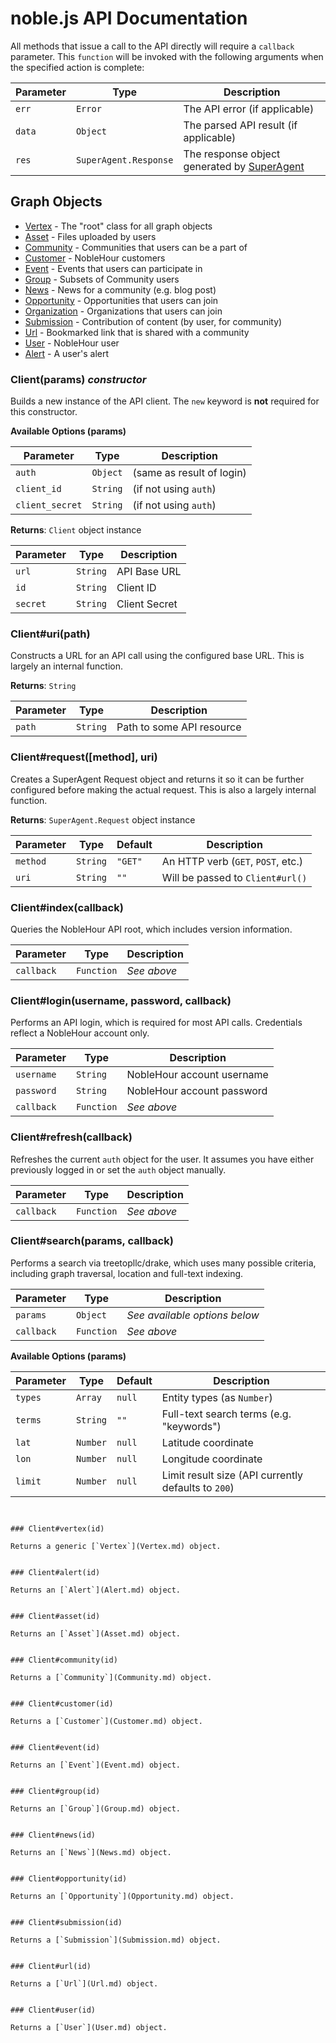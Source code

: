 # noble.js API Documentation

All methods that issue a call to the API directly will require a `callback`
parameter. This `function` will be invoked with the following arguments when
the specified action is complete:

| Parameter | Type                  | Description                           |
| --------- | --------------------- | ------------------------------------- |
| `err`     | `Error`               | The API error (if applicable)         |
| `data`    | `Object`              | The parsed API result (if applicable) |
| `res`     | `SuperAgent.Response` | The response object generated by [SuperAgent](http://tj.github.io/superagent/) |



## Graph Objects

 * [Vertex](graph/Vertex.md) - The "root" class for all graph objects
 * [Asset](graph/Asset.md) - Files uploaded by users
 * [Community](graph/Community.md) - Communities that users can be a part of
 * [Customer](graph/Customer.md) - NobleHour customers
 * [Event](graph/Event.md) - Events that users can participate in
 * [Group](graph/Group.md) - Subsets of Community users
 * [News](graph/News.md) - News for a community (e.g. blog post)
 * [Opportunity](graph/Opportunity.md) - Opportunities that users can join
 * [Organization](graph/Organization.md) - Organizations that users can join
 * [Submission](graph/Submission.md) - Contribution of content (by user, for community)
 * [Url](graph/Url.md) - Bookmarked link that is shared with a community
 * [User](graph/User.md) - NobleHour user
 * [Alert](graph/Alert.md) - A user's alert



### Client(params) *constructor*

Builds a new instance of the API client. The `new` keyword is **not**
required for this constructor.

**Available Options (params)**

| Parameter       | Type     | Description                             |
| --------------- | -------- | --------------------------------------- |
| `auth`          | `Object` | (same as result of login)               |
| `client_id`     | `String` | (if not using `auth`) |
| `client_secret` | `String` | (if not using `auth`) |

**Returns**: `Client` object instance

| Parameter | Type     | Description   |
| --------- | -------- | ------------- |
| `url`     | `String` | API Base URL  |
| `id`      | `String` | Client ID     |
| `secret`  | `String` | Client Secret |


### Client#uri(path)

Constructs a URL for an API call using the configured base URL. This is largely
an internal function.

**Returns**: `String`

| Parameter | Type     | Description               |
| --------- | -------- | ------------------------- |
| `path`    | `String` | Path to some API resource |


### Client#request([method], uri)

Creates a SuperAgent Request object and returns it so it can be further
configured before making the actual request. This is also a largely internal
function.

**Returns**: `SuperAgent.Request` object instance

| Parameter | Type     | Default | Description                        |
| --------- | -------- | ------- | ---------------------------------- |
| `method`  | `String` | `"GET"` | An HTTP verb (`GET`, `POST`, etc.) |
| `uri`     | `String` | `""`    | Will be passed to `Client#url()`   |


### Client#index(callback)

Queries the NobleHour API root, which includes version information.

| Parameter  | Type       | Description |
| ---------- | ---------- | ----------- |
| `callback` | `Function` | *See above* |


### Client#login(username, password, callback)

Performs an API login, which is required for most API calls. Credentials
reflect a NobleHour account only.

| Parameter  | Type       | Description                |
| ---------- | ---------- | -------------------------- |
| `username` | `String`   | NobleHour account username |
| `password` | `String`   | NobleHour account password |
| `callback` | `Function` | *See above*                |


### Client#refresh(callback)

Refreshes the current `auth` object for the user. It assumes you have
either previously logged in or set the `auth` object manually.

| Parameter  | Type       | Description |
| ---------- | ---------- | ----------- |
| `callback` | `Function` | *See above* |


### Client#search(params, callback)

Performs a search via treetopllc/drake, which uses many possible criteria,
including graph traversal, location and full-text indexing.

| Parameter  | Type       | Description                   |
| ---------- | ---------- | ----------------------------- |
| `params`   | `Object`   | *See available options below* |
| `callback` | `Function` | *See above*                   |

**Available Options (params)**

| Parameter | Type      | Default | Description                                         |
| --------- | --------- | ------- | --------------------------------------------------- |
| `types`   | `Array`   | `null`  | Entity types (as `Number`)                          |
| `terms`   | `String`  | `""`    | Full-text search terms (e.g. "keywords")            |
| `lat`     | `Number`  | `null`  | Latitude coordinate                                 |
| `lon`     | `Number`  | `null`  | Longitude coordinate                                |
| `limit`   | `Number`  | `null`  | Limit result size (API currently defaults to `200`) |
```


### Client#vertex(id)

Returns a generic [`Vertex`](Vertex.md) object.


### Client#alert(id)

Returns an [`Alert`](Alert.md) object.


### Client#asset(id)

Returns an [`Asset`](Asset.md) object.


### Client#community(id)

Returns a [`Community`](Community.md) object.


### Client#customer(id)

Returns a [`Customer`](Customer.md) object.


### Client#event(id)

Returns an [`Event`](Event.md) object.


### Client#group(id)

Returns an [`Group`](Group.md) object.


### Client#news(id)

Returns an [`News`](News.md) object.


### Client#opportunity(id)

Returns an [`Opportunity`](Opportunity.md) object.


### Client#submission(id)

Returns a [`Submission`](Submission.md) object.


### Client#url(id)

Returns a [`Url`](Url.md) object.


### Client#user(id)

Returns a [`User`](User.md) object.
